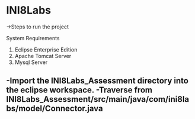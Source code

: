 # INI8Labs

->Steps to run the project

System Requirements
1. Eclipse Enterprise Edition
2. Apache Tomcat Server
3. Mysql Server

-Import the INI8Labs_Assessment directory into the eclipse workspace.
-Traverse from INI8Labs_Assessment/src/main/java/com/ini8labs/model/Connector.java
-
